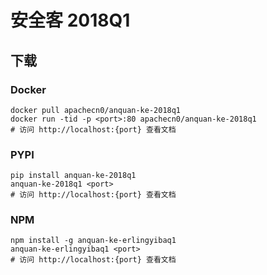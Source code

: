 # 安全客 2018Q1

## 下载

### Docker

```
docker pull apachecn0/anquan-ke-2018q1
docker run -tid -p <port>:80 apachecn0/anquan-ke-2018q1
# 访问 http://localhost:{port} 查看文档
```

### PYPI

```
pip install anquan-ke-2018q1
anquan-ke-2018q1 <port>
# 访问 http://localhost:{port} 查看文档
```

### NPM

```
npm install -g anquan-ke-erlingyibaq1
anquan-ke-erlingyibaq1 <port>
# 访问 http://localhost:{port} 查看文档
```
